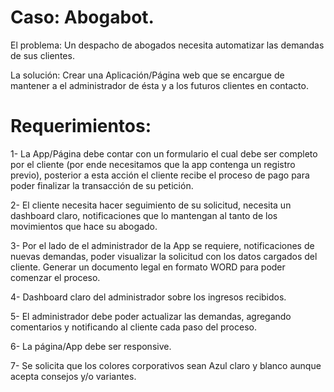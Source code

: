 # Caso: Abogabot.

El problema: Un despacho de abogados necesita automatizar las demandas de sus clientes.

La solución: Crear una Aplicación/Página web que se encargue de mantener a el administrador de ésta y a los futuros clientes en contacto.


# Requerimientos: 

1- La App/Página debe contar con un formulario el cual debe ser completo por el cliente (por ende necesitamos que la app contenga un registro previo), posterior a esta acción el cliente recibe el proceso de pago para poder finalizar la transacción de su petición.

2- El cliente necesita hacer seguimiento de su solicitud, necesita un dashboard claro, notificaciones que lo mantengan al tanto de los movimientos que hace su abogado.

3- Por el lado de el administrador de la App se requiere, notificaciones de nuevas demandas, poder visualizar la solicitud con los datos cargados del cliente. Generar un documento legal en formato WORD para poder comenzar el proceso.

4- Dashboard claro del administrador sobre los ingresos recibidos.

5- El administrador debe poder actualizar las demandas, agregando comentarios y notificando al cliente cada paso del proceso.

6- La página/App debe ser responsive.

7- Se solicita que los colores corporativos sean Azul claro y blanco aunque acepta consejos y/o variantes.

